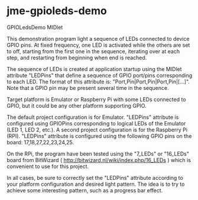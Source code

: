 jme-gpioleds-demo
=================
GPIOLedsDemo MIDlet

This demonstration program light a sequence of LEDs connected to device GPIO pins. At fixed frequency, one LED is activated while the others are set to off, starting from the first one in the sequence, iterating over at each step, and restarting from beginning when end is reached.

The sequence of LEDs is created at application startup using the MIDlet attribute "LEDPins" that define a sequence of GPIO port/pins corresponding to each LED. The format of this attribute is: "Port,Pin|Port,Pin|Port,Pin|[...]". Note that a GPIO pin may be present several time in the sequence.

Target platform is Emulator or Raspberry Pi with some LEDs connected to GPIO, but it could be any other platform supporting GPIO.

The default project configuration is for Emulator. "LEDPins" attribute is configured using GPIOPins corresponding to logical LEDs of the Emulator (LED 1, LED 2, etc.).
A second project configuration is for the Raspberry Pi (RPI). "LEDPins" attribute is configured using the following GPIO pins on the board: 17,18,27,22,23,24,25.

On the RPi, the program have been tested using the "7_LEDs" or "16_LEDs" board from BitWizard ( http://bitwizard.nl/wiki/index.php/16_LEDs ) which is convenient to use for this project. 

In all cases, be sure to correctly set the "LEDPins" attribute according to your platform configuration and desired light pattern. The idea is to
try to achieve some interesting pattern, such as a progress bar effect.
